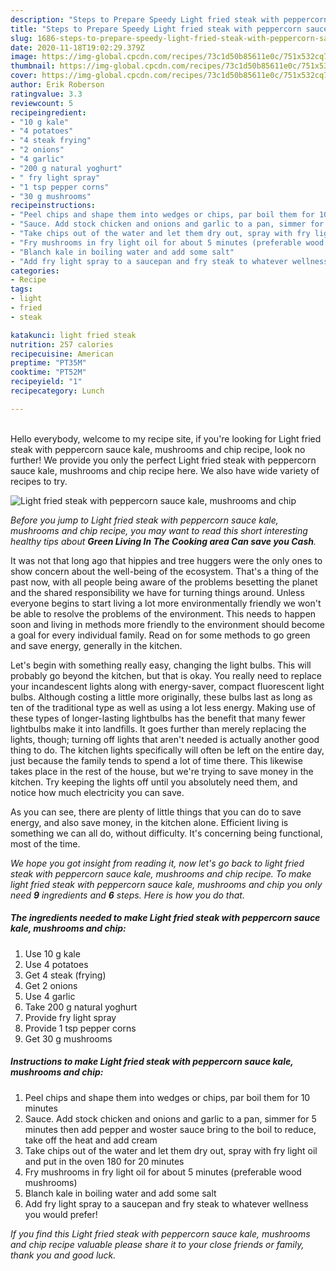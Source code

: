 ```yaml
---
description: "Steps to Prepare Speedy Light fried steak with peppercorn sauce kale, mushrooms and chip"
title: "Steps to Prepare Speedy Light fried steak with peppercorn sauce kale, mushrooms and chip"
slug: 1686-steps-to-prepare-speedy-light-fried-steak-with-peppercorn-sauce-kale-mushrooms-and-chip
date: 2020-11-18T19:02:29.379Z
image: https://img-global.cpcdn.com/recipes/73c1d50b85611e0c/751x532cq70/light-fried-steak-with-peppercorn-sauce-kale-mushrooms-and-chip-recipe-main-photo.jpg
thumbnail: https://img-global.cpcdn.com/recipes/73c1d50b85611e0c/751x532cq70/light-fried-steak-with-peppercorn-sauce-kale-mushrooms-and-chip-recipe-main-photo.jpg
cover: https://img-global.cpcdn.com/recipes/73c1d50b85611e0c/751x532cq70/light-fried-steak-with-peppercorn-sauce-kale-mushrooms-and-chip-recipe-main-photo.jpg
author: Erik Roberson
ratingvalue: 3.3
reviewcount: 5
recipeingredient:
- "10 g kale"
- "4 potatoes"
- "4 steak frying"
- "2 onions"
- "4 garlic"
- "200 g natural yoghurt"
- " fry light spray"
- "1 tsp pepper corns"
- "30 g mushrooms"
recipeinstructions:
- "Peel chips and shape them into wedges or chips, par boil them for 10 minutes"
- "Sauce. Add stock chicken and onions and garlic to a pan, simmer for 5 minutes then add pepper and woster sauce bring to the boil to reduce, take off the heat and add cream"
- "Take chips out of the water and let them dry out, spray with fry light oil and put in the oven 180 for 20 minutes"
- "Fry mushrooms in fry light oil for about 5 minutes (preferable wood mushrooms)"
- "Blanch kale in boiling water and add some salt"
- "Add fry light spray to a saucepan and fry steak to whatever wellness you would prefer!"
categories:
- Recipe
tags:
- light
- fried
- steak

katakunci: light fried steak 
nutrition: 257 calories
recipecuisine: American
preptime: "PT35M"
cooktime: "PT52M"
recipeyield: "1"
recipecategory: Lunch

---
```

<br>
Hello everybody, welcome to my recipe site, if you're looking for Light fried steak with peppercorn sauce kale, mushrooms and chip recipe, look no further! We provide you only the perfect Light fried steak with peppercorn sauce kale, mushrooms and chip recipe here. We also have wide variety of recipes to try.
<br>


![Light fried steak with peppercorn sauce kale, mushrooms and chip](https://img-global.cpcdn.com/recipes/73c1d50b85611e0c/751x532cq70/light-fried-steak-with-peppercorn-sauce-kale-mushrooms-and-chip-recipe-main-photo.jpg)

<i>Before you jump to Light fried steak with peppercorn sauce kale, mushrooms and chip recipe, you may want to read this short interesting healthy tips about 
<strong>Green Living In The Cooking area Can save you Cash</strong>.</i>
</br>

It was not that long ago that hippies and tree huggers were the only ones to show concern about the well-being of the ecosystem. That's a thing of the past now, with all people being aware of the problems besetting the planet and the shared responsibility we have for turning things around. Unless everyone begins to start living a lot more environmentally friendly we won't be able to resolve the problems of the environment. This needs to happen soon and living in methods more friendly to the environment should become a goal for every individual family. Read on for some methods to go green and save energy, generally in the kitchen.

Let's begin with something really easy, changing the light bulbs. This will probably go beyond the kitchen, but that is okay. You really need to replace your incandescent lights along with energy-saver, compact fluorescent light bulbs. Although costing a little more originally, these bulbs last as long as ten of the traditional type as well as using a lot less energy. Making use of these types of longer-lasting lightbulbs has the benefit that many fewer lightbulbs make it into landfills. It goes further than merely replacing the lights, though; turning off lights that aren't needed is actually another good thing to do. The kitchen lights specifically will often be left on the entire day, just because the family tends to spend a lot of time there. This likewise takes place in the rest of the house, but we're trying to save money in the kitchen. Try keeping the lights off until you absolutely need them, and notice how much electricity you can save.

As you can see, there are plenty of little things that you can do to save energy, and also save money, in the kitchen alone. Efficient living is something we can all do, without difficulty. It's concerning being functional, most of the time.


<i>We hope you got insight from reading it, now let's go back to light fried steak with peppercorn sauce kale, mushrooms and chip recipe. To make light fried steak with peppercorn sauce kale, mushrooms and chip you only need <strong>9</strong> ingredients and <strong>6</strong> steps. Here is how you do that.
</i>

##### The ingredients needed to make Light fried steak with peppercorn sauce kale, mushrooms and chip:

1. Use 10 g kale
1. Use 4 potatoes
1. Get 4 steak (frying)
1. Get 2 onions
1. Use 4 garlic
1. Take 200 g natural yoghurt
1. Provide  fry light spray
1. Provide 1 tsp pepper corns
1. Get 30 g mushrooms


##### Instructions to make Light fried steak with peppercorn sauce kale, mushrooms and chip:

1. Peel chips and shape them into wedges or chips, par boil them for 10 minutes
1. Sauce. Add stock chicken and onions and garlic to a pan, simmer for 5 minutes then add pepper and woster sauce bring to the boil to reduce, take off the heat and add cream
1. Take chips out of the water and let them dry out, spray with fry light oil and put in the oven 180 for 20 minutes
1. Fry mushrooms in fry light oil for about 5 minutes (preferable wood mushrooms)
1. Blanch kale in boiling water and add some salt
1. Add fry light spray to a saucepan and fry steak to whatever wellness you would prefer!


<i>If you find this Light fried steak with peppercorn sauce kale, mushrooms and chip recipe valuable please share it to your close friends or family, thank you and good luck.</i>
